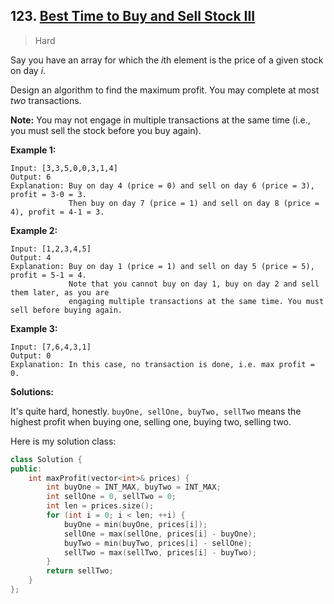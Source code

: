 ## 123. [Best Time to Buy and Sell Stock III](https://leetcode.com/problems/best-time-to-buy-and-sell-stock-iii/)

> Hard

Say you have an array for which the *i*th element is the price of a given stock on day *i*.

Design an algorithm to find the maximum profit. You may complete at most *two* transactions.

**Note:** You may not engage in multiple transactions at the same time (i.e., you must sell the stock before you buy again).

**Example 1:**

```
Input: [3,3,5,0,0,3,1,4]
Output: 6
Explanation: Buy on day 4 (price = 0) and sell on day 6 (price = 3), profit = 3-0 = 3.
             Then buy on day 7 (price = 1) and sell on day 8 (price = 4), profit = 4-1 = 3.
```

**Example 2:**

```
Input: [1,2,3,4,5]
Output: 4
Explanation: Buy on day 1 (price = 1) and sell on day 5 (price = 5), profit = 5-1 = 4.
             Note that you cannot buy on day 1, buy on day 2 and sell them later, as you are
             engaging multiple transactions at the same time. You must sell before buying again.
```

**Example 3:**

```
Input: [7,6,4,3,1]
Output: 0
Explanation: In this case, no transaction is done, i.e. max profit = 0.
```



**Solutions:**

It's quite hard, honestly. `buyOne, sellOne, buyTwo, sellTwo` means the highest profit when buying one, selling one, buying two, selling two.

Here is my solution class:

```c++
class Solution {
public:
	int maxProfit(vector<int>& prices) {
		int buyOne = INT_MAX, buyTwo = INT_MAX;
		int sellOne = 0, sellTwo = 0;
		int len = prices.size();
		for (int i = 0; i < len; ++i) {
			buyOne = min(buyOne, prices[i]);
			sellOne = max(sellOne, prices[i] - buyOne);
			buyTwo = min(buyTwo, prices[i] - sellOne);
			sellTwo = max(sellTwo, prices[i] - buyTwo);
		}
		return sellTwo;
	}
};
```

